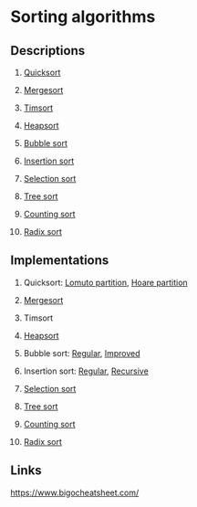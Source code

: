 # Sorting algorithms

## Descriptions

1. [Quicksort](https://en.wikipedia.org/wiki/Quicksort)
    
2. [Mergesort](https://en.wikipedia.org/wiki/Merge_sort)

3. [Timsort](https://en.wikipedia.org/wiki/Timsort)

4. [Heapsort](https://en.wikipedia.org/wiki/Heapsort)

5. [Bubble sort](https://en.wikipedia.org/wiki/Bubble_sort)

6. [Insertion sort](https://en.wikipedia.org/wiki/Insertion_sort)

7. [Selection sort](https://en.wikipedia.org/wiki/Selection_sort)

8. [Tree sort](https://en.wikipedia.org/wiki/Tree_sort)

9. [Counting sort](https://en.wikipedia.org/wiki/Counting_sort)

10. [Radix sort](https://en.wikipedia.org/wiki/Radix_sort)


## Implementations

1. Quicksort: [Lomuto partition](quick-sort/quick-sort-lomuto.py), [Hoare partition](quick-sort/quick-sort-hoare.py)
    
2. [Mergesort](merge-sort/merge-sort.py)

3. Timsort

4. [Heapsort](heap-sort/heap-sort.py)

5. Bubble sort: [Regular](bubble-sort/bubble-sort-regular.py), [Improved](bubble-sort/bubble-sort-improved.py)
    
6. Insertion sort: [Regular](insertion-sort/insertion-sort.py), [Recursive](insertion-sort/insertion-sort-recursive.py)

7. [Selection sort](selection-sort/selection-sort.py)

8. [Tree sort](tree-sort/tree-sort.py)

9. [Counting sort](counting-sort/counting-sort.py)

10. [Radix sort](radix-sort/radix-sort.py)

## Links

https://www.bigocheatsheet.com/

